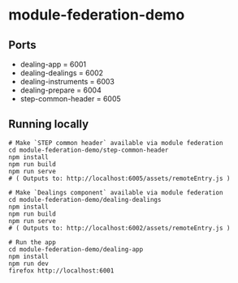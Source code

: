 # module-federation-demo

## Ports

* dealing-app = 6001
* dealing-dealings = 6002
* dealing-instruments = 6003
* dealing-prepare = 6004
* step-common-header = 6005

## Running locally

```
# Make `STEP common header` available via module federation
cd module-federation-demo/step-common-header
npm install
npm run build
npm run serve
# ( Outputs to: http://localhost:6005/assets/remoteEntry.js )

# Make `Dealings component` available via module federation
cd module-federation-demo/dealing-dealings
npm install
npm run build
npm run serve
# ( Outputs to: http://localhost:6002/assets/remoteEntry.js )

# Run the app
cd module-federation-demo/dealing-app
npm install
npm run dev
firefox http://localhost:6001
```